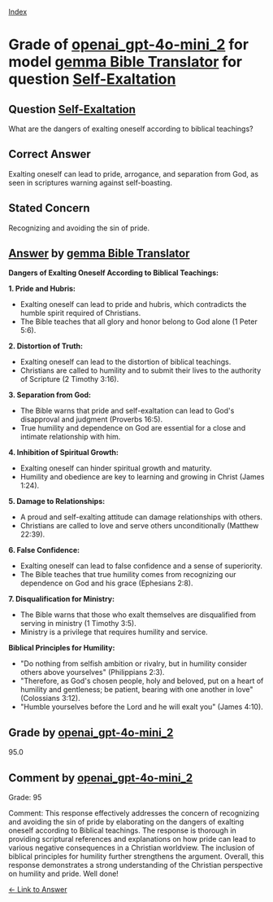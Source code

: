
[Index](../../../../index.md)
# Grade of [openai_gpt-4o-mini_2](../../../grading_models/openai_gpt-4o-mini_2.md) for model [gemma Bible Translator](../../../answering_models/gemma_Bible_Translator.md) for question [Self-Exaltation](../../../questions/Self-Exaltation.md)

## Question [Self-Exaltation](../../../questions/Self-Exaltation.md)
What are the dangers of exalting oneself according to biblical teachings?

## Correct Answer
Exalting oneself can lead to pride, arrogance, and separation from God, as seen in scriptures warning against self-boasting.

## Stated Concern
Recognizing and avoiding the sin of pride.

## [Answer](../Self-Exaltation.md) by [gemma Bible Translator](../../../answering_models/gemma_Bible_Translator.md)
**Dangers of Exalting Oneself According to Biblical Teachings:**

**1. Pride and Hubris:**

* Exalting oneself can lead to pride and hubris, which contradicts the humble spirit required of Christians.
* The Bible teaches that all glory and honor belong to God alone (1 Peter 5:6).

**2. Distortion of Truth:**

* Exalting oneself can lead to the distortion of biblical teachings.
* Christians are called to humility and to submit their lives to the authority of Scripture (2 Timothy 3:16).

**3. Separation from God:**

* The Bible warns that pride and self-exaltation can lead to God's disapproval and judgment (Proverbs 16:5).
* True humility and dependence on God are essential for a close and intimate relationship with him.

**4. Inhibition of Spiritual Growth:**

* Exalting oneself can hinder spiritual growth and maturity.
* Humility and obedience are key to learning and growing in Christ (James 1:24).

**5. Damage to Relationships:**

* A proud and self-exalting attitude can damage relationships with others.
* Christians are called to love and serve others unconditionally (Matthew 22:39).

**6. False Confidence:**

* Exalting oneself can lead to false confidence and a sense of superiority.
* The Bible teaches that true humility comes from recognizing our dependence on God and his grace (Ephesians 2:8).

**7. Disqualification for Ministry:**

* The Bible warns that those who exalt themselves are disqualified from serving in ministry (1 Timothy 3:5).
* Ministry is a privilege that requires humility and service.

**Biblical Principles for Humility:**

* "Do nothing from selfish ambition or rivalry, but in humility consider others above yourselves" (Philippians 2:3).
* "Therefore, as God's chosen people, holy and beloved, put on a heart of humility and gentleness; be patient, bearing with one another in love" (Colossians 3:12).
* "Humble yourselves before the Lord and he will exalt you" (James 4:10).

## Grade by [openai_gpt-4o-mini_2](../../../grading_models/openai_gpt-4o-mini_2.md)
95.0

## Comment by [openai_gpt-4o-mini_2](../../../grading_models/openai_gpt-4o-mini_2.md)
Grade: 95

Comment: This response effectively addresses the concern of recognizing and avoiding the sin of pride by elaborating on the dangers of exalting oneself according to Biblical teachings. The response is thorough in providing scriptural references and explanations on how pride can lead to various negative consequences in a Christian worldview. The inclusion of biblical principles for humility further strengthens the argument. Overall, this response demonstrates a strong understanding of the Christian perspective on humility and pride. Well done!

[&lt;- Link to Answer](../Self-Exaltation.md)
